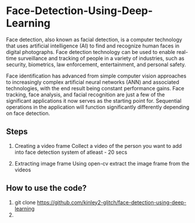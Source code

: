 # Face-Detection-Using-Deep-Learning

Face detection, also known as facial detection, is a computer technology that uses artificial intelligence (AI) to find and recognize human faces in digital photographs. Face detection technology can be used to enable real-time surveillance and tracking of people in a variety of industries, such as security, biometrics, law enforcement, entertainment, and personal safety.

Face identification has advanced from simple computer vision approaches to increasingly complex artificial neural networks (ANN) and associated technologies, with the end result being constant performance gains. Face tracking, face analysis, and facial recognition are just a few of the significant applications it now serves as the starting point for. Sequential operations in the application will function significantly differently depending on face detection.

## Steps
1. Creating a video frame
   Collect a video of the person you want to add into face detection system of atleast - 20 secs

2. Extracting image frame 
   Using open-cv extract the image frame from the videos
   
## How to use the code?
1. git clone https://github.com/kinley2-glitch/face-detection-using-deep-learning
2. 

